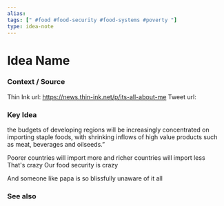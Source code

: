 ```yaml
---
alias: 
tags: [" #food #food-security #food-systems #poverty "]
type: idea-note
---
```

# Idea Name

### Context / Source
Thin Ink
url: https://news.thin-ink.net/p/its-all-about-me
Tweet url: 

### Key Idea

the budgets of developing regions will be increasingly concentrated on importing staple foods, with shrinking inflows of high value products such as meat, beverages and oilseeds.”

Poorer countries will import more and richer countries will import less
That's crazy
Our food security is crazy

And someone like papa is so blissfully unaware of it all

### See also

